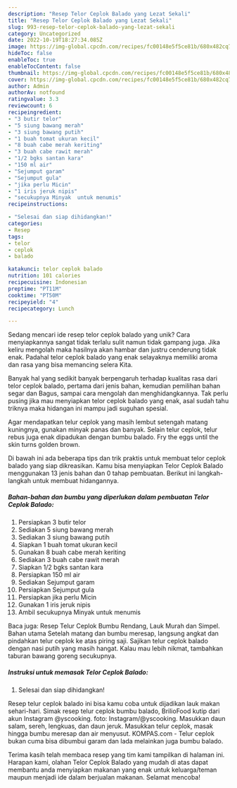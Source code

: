 ```yaml
---
description: "Resep Telor Ceplok Balado yang Lezat Sekali"
title: "Resep Telor Ceplok Balado yang Lezat Sekali"
slug: 993-resep-telor-ceplok-balado-yang-lezat-sekali
category: Uncategorized
date: 2022-10-19T18:27:34.085Z
image: https://img-global.cpcdn.com/recipes/fc00148e5f5ce81b/680x482cq70/telor-ceplok-balado-foto-resep-utama.jpg
hideToc: false
enableToc: true
enableTocContent: false
thumbnail: https://img-global.cpcdn.com/recipes/fc00148e5f5ce81b/680x482cq70/telor-ceplok-balado-foto-resep-utama.jpg
cover: https://img-global.cpcdn.com/recipes/fc00148e5f5ce81b/680x482cq70/telor-ceplok-balado-foto-resep-utama.jpg
author: Admin
authorAv: notfound
ratingvalue: 3.3
reviewcount: 6
recipeingredient:
- "3 butir telor"
- "5 siung bawang merah"
- "3 siung bawang putih"
- "1 buah tomat ukuran kecil"
- "8 buah cabe merah keriting"
- "3 buah cabe rawit merah"
- "1/2 bgks santan kara"
- "150 ml air"
- "Sejumput garam"
- "Sejumput gula"
- "jika perlu Micin"
- "1 iris jeruk nipis"
- "secukupnya Minyak  untuk menumis"
recipeinstructions:

- "Selesai dan siap dihidangkan!"
categories:
- Resep
tags:
- telor
- ceplok
- balado

katakunci: telor ceplok balado 
nutrition: 101 calories
recipecuisine: Indonesian
preptime: "PT11M"
cooktime: "PT50M"
recipeyield: "4"
recipecategory: Lunch

---
```





Sedang mencari ide resep telor ceplok balado yang unik? Cara menyiapkannya sangat tidak terlalu sulit namun tidak gampang juga. Jika keliru mengolah maka hasilnya akan hambar dan justru cenderung tidak enak. Padahal telor ceplok balado yang enak selayaknya memiliki aroma dan rasa yang bisa memancing selera Kita.





Banyak hal yang sedikit banyak berpengaruh terhadap kualitas rasa dari telor ceplok balado, pertama dari jenis bahan, kemudian pemilihan bahan segar dan Bagus, sampai cara mengolah dan menghidangkannya. Tak perlu pusing jika mau menyiapkan telor ceplok balado yang enak,      asal sudah tahu triknya maka hidangan ini mampu jadi suguhan spesial.














Agar mendapatkan telur ceplok yang masih lembut setengah matang kuningnya, gunakan minyak panas dan banyak. Selain telur ceplok, telur rebus juga enak dipadukan dengan bumbu balado. Fry the eggs until the skin turns golden brown.






Di bawah ini ada beberapa tips dan trik praktis untuk membuat telor ceplok balado yang siap dikreasikan. Kamu bisa menyiapkan Telor Ceplok Balado menggunakan 13 jenis bahan dan 0 tahap pembuatan. Berikut ini langkah-langkah untuk membuat hidangannya.

<!--inarticleads1-->

##### Bahan-bahan dan bumbu yang diperlukan dalam pembuatan Telor Ceplok Balado:

1. Persiapkan 3 butir telor
1. Sediakan 5 siung bawang merah
1. Sediakan 3 siung bawang putih
1. Siapkan 1 buah tomat ukuran kecil
1. Gunakan 8 buah cabe merah keriting
1. Sediakan 3 buah cabe rawit merah
1. Siapkan 1/2 bgks santan kara
1. Persiapkan 150 ml air
1. Sediakan Sejumput garam
1. Persiapkan Sejumput gula
1. Persiapkan jika perlu Micin
1. Gunakan 1 iris jeruk nipis
1. Ambil secukupnya Minyak  untuk menumis


Baca juga: Resep Telur Ceplok Bumbu Rendang, Lauk Murah dan Simpel. Bahan utama Setelah matang dan bumbu meresap, langsung angkat dan pindahkan telur ceplok ke atas piring saji. Sajikan telur ceplok balado dengan nasi putih yang masih hangat. Kalau mau lebih nikmat, tambahkan taburan bawang goreng secukupnya. 

<!--inarticleads2-->

##### Instruksi untuk memasak Telor Ceplok Balado:


1. Selesai dan siap dihidangkan!

Resep telur ceplok balado ini bisa kamu coba untuk dijadikan lauk makan sehari-hari. Simak resep telur ceplok bumbu balado, BrilioFood kutip dari akun Instagram @yscooking. foto: Instagram/@yscooking. Masukkan daun salam, sereh, lengkuas, dan daun jeruk. Masukkan telur ceplok, masak hingga bumbu meresap dan air menyusut. KOMPAS.com - Telur ceplok bukan cuma bisa dibumbui garam dan lada melainkan juga bumbu balado. 

Terima kasih telah membaca resep yang tim kami tampilkan di halaman ini. Harapan kami, olahan Telor Ceplok Balado yang mudah di atas dapat membantu anda menyiapkan makanan yang enak untuk keluarga/teman maupun menjadi ide dalam berjualan makanan. Selamat mencoba!
